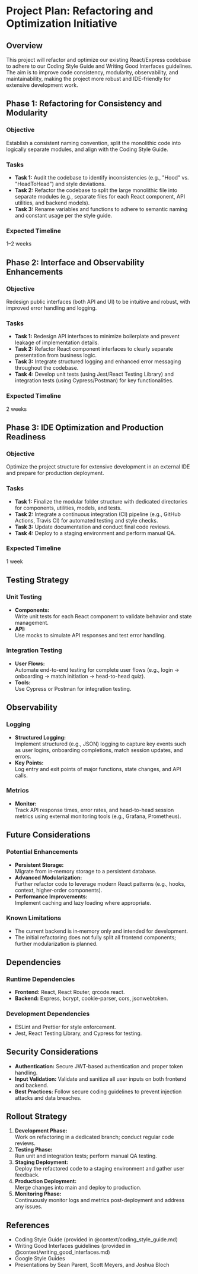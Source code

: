 # Project Plan: Refactoring and Optimization Initiative

## Overview
This project will refactor and optimize our existing React/Express codebase to adhere to our Coding Style Guide and Writing Good Interfaces guidelines. The aim is to improve code consistency, modularity, observability, and maintainability, making the project more robust and IDE-friendly for extensive development work.

## Phase 1: Refactoring for Consistency and Modularity
### Objective
Establish a consistent naming convention, split the monolithic code into logically separate modules, and align with the Coding Style Guide.
### Tasks
- **Task 1:** Audit the codebase to identify inconsistencies (e.g., "Hood" vs. "HeadToHead") and style deviations.
- **Task 2:** Refactor the codebase to split the large monolithic file into separate modules (e.g., separate files for each React component, API utilities, and backend models).
- **Task 3:** Rename variables and functions to adhere to semantic naming and constant usage per the style guide.
### Expected Timeline
1–2 weeks

## Phase 2: Interface and Observability Enhancements
### Objective
Redesign public interfaces (both API and UI) to be intuitive and robust, with improved error handling and logging.
### Tasks
- **Task 1:** Redesign API interfaces to minimize boilerplate and prevent leakage of implementation details.
- **Task 2:** Refactor React component interfaces to clearly separate presentation from business logic.
- **Task 3:** Integrate structured logging and enhanced error messaging throughout the codebase.
- **Task 4:** Develop unit tests (using Jest/React Testing Library) and integration tests (using Cypress/Postman) for key functionalities.
### Expected Timeline
2 weeks

## Phase 3: IDE Optimization and Production Readiness
### Objective
Optimize the project structure for extensive development in an external IDE and prepare for production deployment.
### Tasks
- **Task 1:** Finalize the modular folder structure with dedicated directories for components, utilities, models, and tests.
- **Task 2:** Integrate a continuous integration (CI) pipeline (e.g., GitHub Actions, Travis CI) for automated testing and style checks.
- **Task 3:** Update documentation and conduct final code reviews.
- **Task 4:** Deploy to a staging environment and perform manual QA.
### Expected Timeline
1 week

## Testing Strategy
### Unit Testing
- **Components:**  
  Write unit tests for each React component to validate behavior and state management.
- **API:**  
  Use mocks to simulate API responses and test error handling.
### Integration Testing
- **User Flows:**  
  Automate end-to-end testing for complete user flows (e.g., login → onboarding → match initiation → head-to-head quiz).
- **Tools:**  
  Use Cypress or Postman for integration testing.

## Observability
### Logging
- **Structured Logging:**  
  Implement structured (e.g., JSON) logging to capture key events such as user logins, onboarding completions, match session updates, and errors.
- **Key Points:**  
  Log entry and exit points of major functions, state changes, and API calls.
### Metrics
- **Monitor:**  
  Track API response times, error rates, and head-to-head session metrics using external monitoring tools (e.g., Grafana, Prometheus).

## Future Considerations
### Potential Enhancements
- **Persistent Storage:**  
  Migrate from in‑memory storage to a persistent database.
- **Advanced Modularization:**  
  Further refactor code to leverage modern React patterns (e.g., hooks, context, higher‑order components).
- **Performance Improvements:**  
  Implement caching and lazy loading where appropriate.
### Known Limitations
- The current backend is in‑memory only and intended for development.
- The initial refactoring does not fully split all frontend components; further modularization is planned.

## Dependencies
### Runtime Dependencies
- **Frontend:** React, React Router, qrcode.react.
- **Backend:** Express, bcrypt, cookie-parser, cors, jsonwebtoken.
### Development Dependencies
- ESLint and Prettier for style enforcement.
- Jest, React Testing Library, and Cypress for testing.

## Security Considerations
- **Authentication:** Secure JWT-based authentication and proper token handling.
- **Input Validation:** Validate and sanitize all user inputs on both frontend and backend.
- **Best Practices:** Follow secure coding guidelines to prevent injection attacks and data breaches.

## Rollout Strategy
1. **Development Phase:**  
   Work on refactoring in a dedicated branch; conduct regular code reviews.
2. **Testing Phase:**  
   Run unit and integration tests; perform manual QA testing.
3. **Staging Deployment:**  
   Deploy the refactored code to a staging environment and gather user feedback.
4. **Production Deployment:**  
   Merge changes into main and deploy to production.
5. **Monitoring Phase:**  
   Continuously monitor logs and metrics post-deployment and address any issues.

## References
- Coding Style Guide (provided in @context/coding_style_guide.md)
- Writing Good Interfaces guidelines (provided in @context/writing_good_interfaces.md)
- Google Style Guides
- Presentations by Sean Parent, Scott Meyers, and Joshua Bloch